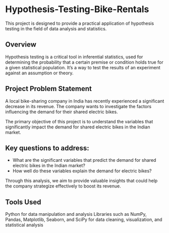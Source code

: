 # Hypothesis-Testing-Bike-Rentals
This project is designed to provide a practical application of hypothesis testing in the field of data analysis and statistics.

## Overview
Hypothesis testing is a critical tool in inferential statistics, used for determining the probability that a certain premise or condition holds true for a given statistical population. It’s a way to test the results of an experiment against an assumption or theory.

## Project Problem Statement

A local bike-sharing company in India has recently experienced a significant decrease in its revenue. The company wants to investigate the factors influencing the demand for their shared electric bikes.

The primary objective of this project is to understand the variables that significantly impact the demand for shared electric bikes in the Indian market. 

## Key questions to address:
- What are the significant variables that predict the demand for shared electric bikes in the Indian market?
- How well do these variables explain the demand for electric bikes?

Through this analysis, we aim to provide valuable insights that could help the company strategize effectively to boost its revenue.

## Tools Used
Python for data manipulation and analysis
Libraries such as NumPy, Pandas, Matplotlib, Seaborn, and SciPy for data cleaning, visualization, and statistical analysis

